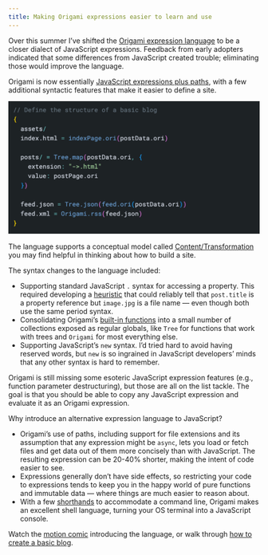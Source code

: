 ```yaml
---
title: Making Origami expressions easier to learn and use
---
```


Over this summer I’ve shifted the [Origami expression language](https://weborigami.org/language) to be a closer dialect of JavaScript expressions. Feedback from early adopters indicated that some differences from JavaScript created trouble; eliminating those would improve the language.

Origami is now essentially [JavaScript expressions plus paths](https://weborigami.org/language/expressions.html), with a few additional syntactic features that make it easier to define a site.

![](/images/2025/09/blogCode.png)

The language supports a conceptual model called [Content/Transformation](https://weborigami.org/language/model) you may find helpful in thinking about how to build a site.

The syntax changes to the language included:

* Supporting standard JavaScript `.` syntax for accessing a property. This required developing a [heuristic](https://weborigami.org/language/expressions#file-name-heuristic) that could reliably tell that `post.title` is a property reference but `image.jpg` is a file name — even though both use the same period syntax.
* Consolidating Origami’s [built-in functions](https://weborigami.org/builtins) into a small number of collections exposed as regular globals, like `Tree` for functions that work with trees and `Origami` for most everything else.
* Supporting JavaScript’s `new` syntax. I’d tried hard to avoid having reserved words, but `new` is so ingrained in JavaScript developers’ minds that any other syntax is hard to remember.

Origami is still missing some esoteric JavaScript expression features (e.g., function parameter destructuring), but those are all on the list tackle. The goal is that you should be able to copy any JavaScript expression and evaluate it as an Origami expression.

Why introduce an alternative expression language to JavaScript?

- Origami’s use of paths, including support for file extensions and its assumption that any expression might be `async`, lets you load or fetch files and get data out of them more concisely than with JavaScript. The resulting expression can be 20-40% shorter, making the intent of code easier to see.
- Expressions generally don’t have side effects, so restricting your code to expressions tends to keep you in the happy world of pure functions and immutable data — where things are much easier to reason about.
- With a few [shorthands](https://weborigami.org/cli/shorthand.html) to accommodate a command line, Origami makes an excellent shell language, turning your OS terminal into a JavaScript console.

Watch the [motion comic](https://origami-comics.netlify.app/) introducing the language, or walk through [how to create a basic blog](https://weborigami.org/language/tutorial.html).